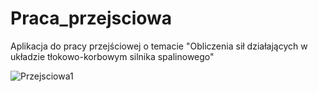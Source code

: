 # Praca_przejsciowa

Aplikacja do pracy przejściowej o temacie "Obliczenia sił działających w układzie tłokowo-korbowym silnika spalinowego"

![Przejsciowa1](https://user-images.githubusercontent.com/19759657/69657873-6b926700-107b-11ea-994f-874ea23edf49.png)
